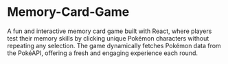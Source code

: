 # Memory-Card-Game
A fun and interactive memory card game built with React, where players test their memory skills by clicking unique Pokémon characters without repeating any selection. The game dynamically fetches Pokémon data from the PokéAPI, offering a fresh and engaging experience each round.
